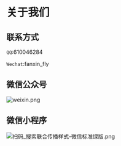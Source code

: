 # 关于我们

## 联系方式

`QQ`:610046284

`Wechat`:fanxin_fly

## 微信公众号

![weixin.png](https://img.cdn.apipost.cn/client/user/278360/avatar/c196266f837d14e0b693f961bee37b66641fb14b62b4e.png)

## 微信小程序

![扫码_搜索联合传播样式-微信标准绿版.png](https://img.cdn.apipost.cn/client/user/278360/avatar/7184682e2810cd0bb788e219802ed10c641fb2a83841a.png)